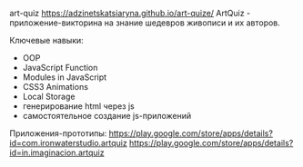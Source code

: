 art-quiz https://adzinetskatsiaryna.github.io/art-quize/
ArtQuiz - приложение-викторина на знание шедевров живописи и их авторов.

Ключевые навыки:
- OOP
- JavaScript Function
- Modules in JavaScript
- CSS3 Animations
- Local Storage
- генерирование html через js
- самостоятельное создание js-приложений

Приложения-прототипы:
https://play.google.com/store/apps/details?id=com.ironwaterstudio.artquiz
https://play.google.com/store/apps/details?id=in.imaginacion.artquiz
